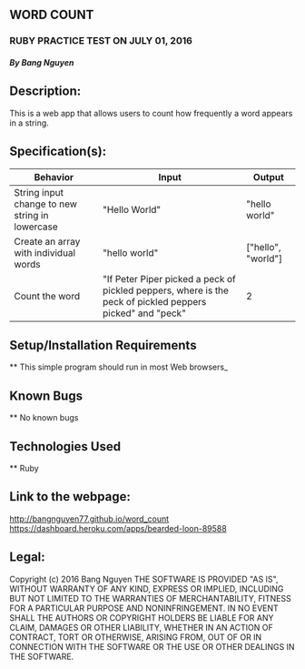 ## WORD COUNT

### RUBY PRACTICE TEST ON JULY 01, 2016

##### By Bang Nguyen

## Description:
This is a web app that allows users to count how frequently a word appears in a string.

## Specification(s):
Behavior                |  Input        | Output
------------------------| ------------- | -------------
String input change to new string in lowercase | "Hello World" | "hello world"
Create an array with individual words| "hello world" | ["hello", "world"]
Count the word | "If Peter Piper picked a peck of pickled peppers, where is the peck of pickled peppers picked" and "peck" | 2


## Setup/Installation Requirements

** This simple program should run in most Web browsers_

## Known Bugs

** No known bugs

## Technologies Used

** Ruby

## Link to the webpage:
http://bangnguyen77.github.io/word_count
https://dashboard.heroku.com/apps/bearded-loon-89588

## Legal:
Copyright (c) 2016 Bang Nguyen
THE SOFTWARE IS PROVIDED "AS IS", WITHOUT WARRANTY OF ANY KIND, EXPRESS OR IMPLIED, INCLUDING BUT NOT LIMITED TO THE WARRANTIES OF MERCHANTABILITY, FITNESS FOR A PARTICULAR PURPOSE AND NONINFRINGEMENT. IN NO EVENT SHALL THE AUTHORS OR COPYRIGHT HOLDERS BE LIABLE FOR ANY CLAIM, DAMAGES OR OTHER LIABILITY, WHETHER IN AN ACTION OF CONTRACT, TORT OR OTHERWISE, ARISING FROM, OUT OF OR IN CONNECTION WITH THE SOFTWARE OR THE USE OR OTHER DEALINGS IN THE SOFTWARE.
